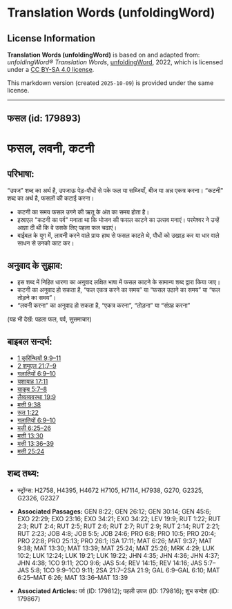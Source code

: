 # Translation Words (unfoldingWord)

## License Information

**Translation Words (unfoldingWord)** is based on and adapted from: _unfoldingWord® Translation Words_, [unfoldingWord](https://unfoldingword.org/utw), 2022, which is licensed under a [CC BY-SA 4.0 license](https://creativecommons.org/licenses/by-sa/4.0/legalcode.en).

This markdown version (created `2025-10-09`) is provided under the same license.



--------------------------------

## फसल (id: 179893)

फसल, लवनी, कटनी
===============

परिभाषा:
--------

“उपज” शब्द का अर्थ है, उपजाऊ पेड़\-पौधों से पके फल या सब्जियाँ, बीज या अन्न एकत्र करना। “कटनी" शब्द का अर्थ है, फसलों की कटाई करना।

* कटनी का समय फसल उगने की ऋतू के अंत का समय होता है।
* इस्राएल "कटनी का पर्व" मनाता था कि भोजन की फसल काटने का उत्सव मनाएं। परमेश्वर ने उन्हें आज्ञा दी थी कि वे उसके लिए पहला फल चढाएं।
* बाईबल के युग में, लावनी करने वाले प्रायः हाथ से फसल काटते थे, पौधों को उखाड़ कर या धार वाले साधन से उनको काट कर।

अनुवाद के सुझाव:
----------------

* इस शब्द में निहित धारणा का अनुवाद लक्षित भाषा में फसल काटने के सामान्य शब्द द्वारा किया जाए।
* कटनी का अनुवाद हो सकता है, “फल एकत्र करने का समय” या “फसल उठाने का समय” या “फल तोड़ने का समय”।
* “लवनी करना” का अनुवाद हो सकता है, “एकत्र करना”, “तोड़ना” या “संग्रह करना”

(यह भी देखें: पहला फल, पर्व, सुसमाचार)

बाइबल सन्दर्भ:
--------------

* [1 कुरिन्थियों 9:9–11](https://ref.ly/1Cor0:0)
* [2 शमूएल 21:7–9](https://ref.ly/2Sam0:0)
* [गलातियों 6:9–10](https://ref.ly/Gal6:9-Gal6:10)
* [यशायाह 17:11](https://ref.ly/Isa17:11)
* [याकूब 5:7–8](https://ref.ly/Jas5:7-Jas5:8)
* [लैव्यव्यवस्था 19:9](https://ref.ly/Lev19:9)
* [मत्ती 9:38](https://ref.ly/Matt9:38)
* [रूत 1:22](https://ref.ly/Ruth1:22)
* [गलातियों 6:9–10](https://ref.ly/Gal6:9-Gal6:10)
* [मत्ती 6:25–26](https://ref.ly/Matt6:25-Matt6:26)
* [मत्ती 13:30](https://ref.ly/Matt13:30)
* [मत्ती 13:36–39](https://ref.ly/Matt13:36-Matt13:39)
* [मत्ती 25:24](https://ref.ly/Matt25:24)

शब्द तथ्य:
----------

* स्ट्रोंग्स: H2758, H4395, H4672 H7105, H7114, H7938, G270, G2325, G2326, G2327

* **Associated Passages:** GEN 8:22; GEN 26:12; GEN 30:14; GEN 45:6; EXO 22:29; EXO 23:16; EXO 34:21; EXO 34:22; LEV 19:9; RUT 1:22; RUT 2:3; RUT 2:4; RUT 2:5; RUT 2:6; RUT 2:7; RUT 2:9; RUT 2:14; RUT 2:21; RUT 2:23; JOB 4:8; JOB 5:5; JOB 24:6; PRO 6:8; PRO 10:5; PRO 20:4; PRO 22:8; PRO 25:13; PRO 26:1; ISA 17:11; MAT 6:26; MAT 9:37; MAT 9:38; MAT 13:30; MAT 13:39; MAT 25:24; MAT 25:26; MRK 4:29; LUK 10:2; LUK 12:24; LUK 19:21; LUK 19:22; JHN 4:35; JHN 4:36; JHN 4:37; JHN 4:38; 1CO 9:11; 2CO 9:6; JAS 5:4; REV 14:15; REV 14:16; JAS 5:7–JAS 5:8; 1CO 9:9–1CO 9:11; 2SA 21:7–2SA 21:9; GAL 6:9–GAL 6:10; MAT 6:25–MAT 6:26; MAT 13:36–MAT 13:39
* **Associated Articles:** पर्व (ID: 179812); पहली उपज (ID: 179816); शुभ सन्देश (ID: 179867)

